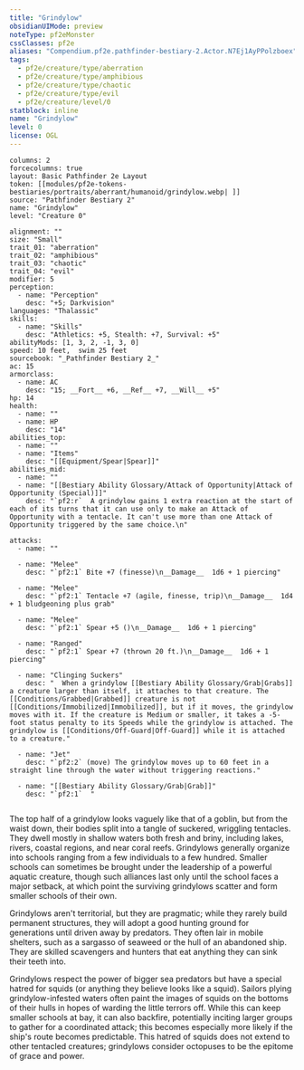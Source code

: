 ```yaml
---
title: "Grindylow"
obsidianUIMode: preview
noteType: pf2eMonster
cssClasses: pf2e
aliases: "Compendium.pf2e.pathfinder-bestiary-2.Actor.N7Ej1AyPPolzboex" 
tags:
  - pf2e/creature/type/aberration
  - pf2e/creature/type/amphibious
  - pf2e/creature/type/chaotic
  - pf2e/creature/type/evil
  - pf2e/creature/level/0
statblock: inline
name: "Grindylow"
level: 0
license: OGL
---
```


```statblock
columns: 2
forcecolumns: true
layout: Basic Pathfinder 2e Layout
token: [[modules/pf2e-tokens-bestiaries/portraits/aberrant/humanoid/grindylow.webp| ]]
source: "Pathfinder Bestiary 2"
name: "Grindylow"
level: "Creature 0"

alignment: ""
size: "Small"
trait_01: "aberration"
trait_02: "amphibious"
trait_03: "chaotic"
trait_04: "evil"
modifier: 5
perception:
  - name: "Perception"
    desc: "+5; Darkvision"
languages: "Thalassic"
skills:
  - name: "Skills"
    desc: "Athletics: +5, Stealth: +7, Survival: +5"
abilityMods: [1, 3, 2, -1, 3, 0]
speed: 10 feet,  swim 25 feet
sourcebook: "_Pathfinder Bestiary 2_"
ac: 15
armorclass:
  - name: AC
    desc: "15; __Fort__ +6, __Ref__ +7, __Will__ +5"
hp: 14
health:
  - name: ""
  - name: HP
    desc: "14"
abilities_top:
  - name: ""
  - name: "Items"
    desc: "[[Equipment/Spear|Spear]]"
abilities_mid:
  - name: ""
  - name: "[[Bestiary Ability Glossary/Attack of Opportunity|Attack of Opportunity (Special)]]"
    desc: "`pf2:r`  A grindylow gains 1 extra reaction at the start of each of its turns that it can use only to make an Attack of Opportunity with a tentacle. It can't use more than one Attack of Opportunity triggered by the same choice.\n"

attacks:
  - name: ""

  - name: "Melee"
    desc: "`pf2:1` Bite +7 (finesse)\n__Damage__  1d6 + 1 piercing"

  - name: "Melee"
    desc: "`pf2:1` Tentacle +7 (agile, finesse, trip)\n__Damage__  1d4 + 1 bludgeoning plus grab"

  - name: "Melee"
    desc: "`pf2:1` Spear +5 ()\n__Damage__  1d6 + 1 piercing"

  - name: "Ranged"
    desc: "`pf2:1` Spear +7 (thrown 20 ft.)\n__Damage__  1d6 + 1 piercing"

  - name: "Clinging Suckers"
    desc: "  When a grindylow [[Bestiary Ability Glossary/Grab|Grabs]] a creature larger than itself, it attaches to that creature. The [[Conditions/Grabbed|Grabbed]] creature is not [[Conditions/Immobilized|Immobilized]], but if it moves, the grindylow moves with it. If the creature is Medium or smaller, it takes a -5-foot status penalty to its Speeds while the grindylow is attached. The grindylow is [[Conditions/Off-Guard|Off-Guard]] while it is attached to a creature."

  - name: "Jet"
    desc: "`pf2:2` (move) The grindylow moves up to 60 feet in a straight line through the water without triggering reactions."

  - name: "[[Bestiary Ability Glossary/Grab|Grab]]"
    desc: "`pf2:1`  "
 
```



The top half of a grindylow looks vaguely like that of a goblin, but from the waist down, their bodies split into a tangle of suckered, wriggling tentacles. They dwell mostly in shallow waters both fresh and briny, including lakes, rivers, coastal regions, and near coral reefs. Grindylows generally organize into schools ranging from a few individuals to a few hundred. Smaller schools can sometimes be brought under the leadership of a powerful aquatic creature, though such alliances last only until the school faces a major setback, at which point the surviving grindylows scatter and form smaller schools of their own.

Grindylows aren't territorial, but they are pragmatic; while they rarely build permanent structures, they will adopt a good hunting ground for generations until driven away by predators. They often lair in mobile shelters, such as a sargasso of seaweed or the hull of an abandoned ship. They are skilled scavengers and hunters that eat anything they can sink their teeth into.

Grindylows respect the power of bigger sea predators but have a special hatred for squids (or anything they believe looks like a squid). Sailors plying grindylow-infested waters often paint the images of squids on the bottoms of their hulls in hopes of warding the little terrors off. While this can keep smaller schools at bay, it can also backfire, potentially inciting larger groups to gather for a coordinated attack; this becomes especially more likely if the ship's route becomes predictable. This hatred of squids does not extend to other tentacled creatures; grindylows consider octopuses to be the epitome of grace and power.
